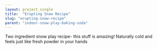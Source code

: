 ```yaml
---
layout: project_single
title:  "Erupting Snow Recipe"
slug: "erupting-snow-recipe"
parent: "indoor-snow-play-baking-soda"
---
```

Two ingredient snow play recipe- this stuff is amazing!  Naturally cold and feels just like fresh powder in your hands